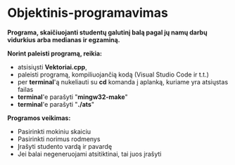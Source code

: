 # Objektinis-programavimas

**Programa, skaičiuojanti studentų galutinį balą pagal jų namų darbų vidurkius arba medianas ir egzaminą.**

**Norint paleisti programą, reikia:** 
  * atsisiųsti **Vektoriai.cpp**,
  * paleisti programą, kompiliuojančią kodą (Visual Studio Code ir t.t.)
  * per **terminal**'ą nukeliauti su **cd** komanda į aplanką, kuriame yra atsiųstas failas
  * **terminal**'e parašyti "**mingw32-make**"
  * **terminal**'e parašyti "**./ats**"
  
**Programos veikimas:**
  * Pasirinkti mokiniu skaiciu
  * Pasirinkti norimus rodmenys
  * Įrašyti studento vardą ir pavardę
  * Jei balai negeneruojami atsitiktinai, tai juos įrašyti
